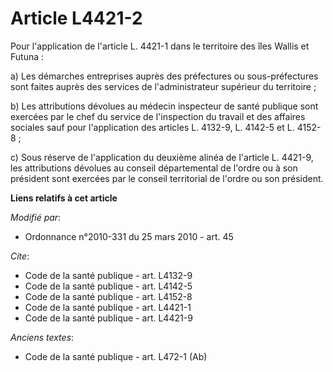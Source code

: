 # Article L4421-2

Pour l'application de l'article L. 4421-1 dans le territoire des îles Wallis et Futuna : 

a) Les démarches entreprises auprès des préfectures ou sous-préfectures sont faites auprès des services de l'administrateur
supérieur du territoire ; 

b) Les attributions dévolues au médecin inspecteur de santé publique sont exercées par le chef du service de l'inspection du
travail et des affaires sociales sauf pour l'application des articles L. 4132-9, L. 4142-5 et L. 4152-8 ; 

c) Sous réserve de l'application du deuxième alinéa de l'article L. 4421-9, les attributions dévolues au conseil
départemental de l'ordre ou à son président sont exercées par le conseil territorial de l'ordre ou son président.

**Liens relatifs à cet article**

_Modifié par_:

  - Ordonnance n°2010-331 du 25 mars 2010 - art. 45

_Cite_:

  - Code de la santé publique - art. L4132-9
  - Code de la santé publique - art. L4142-5
  - Code de la santé publique - art. L4152-8
  - Code de la santé publique - art. L4421-1
  - Code de la santé publique - art. L4421-9

_Anciens textes_:

  - Code de la santé publique - art. L472-1 (Ab)
